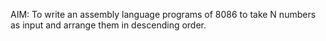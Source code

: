 AIM: To write an assembly language programs of 8086 to take N numbers as input and arrange them in descending order.
